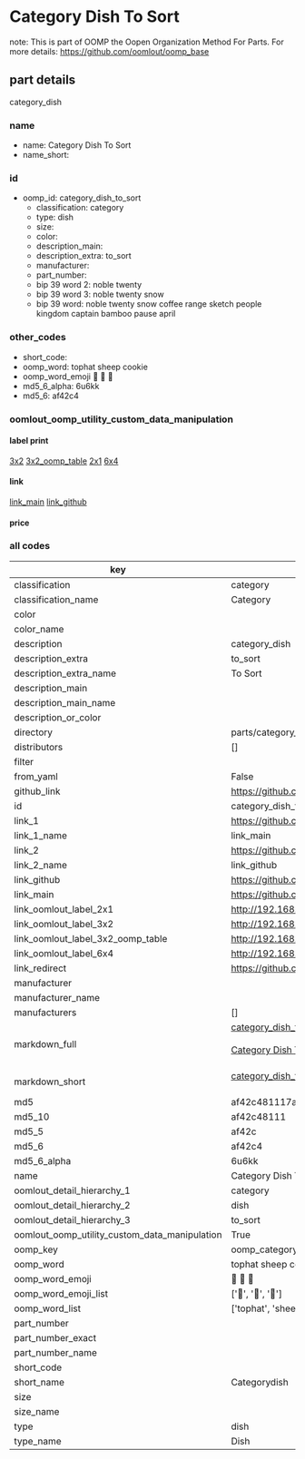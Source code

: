 # Category Dish To Sort  

note: This is part of OOMP the Oopen Organization Method For Parts. For more details: https://github.com/oomlout/oomp_base

##  part details
  



category_dish



### name
* name: Category Dish To Sort
* name_short: 
### id
* oomp_id: category_dish_to_sort
  * classification: category
  * type: dish
  * size: 
  * color: 
  * description_main: 
  * description_extra: to_sort
  * manufacturer: 
  * part_number: 
  * bip 39 word 2: noble twenty
  * bip 39 word 3: noble twenty snow
  * bip 39 word: noble twenty snow coffee range sketch people kingdom captain bamboo pause april

### other_codes
* short_code: 
* oomp_word: tophat sheep cookie
* oomp_word_emoji :tophat: :sheep: :cookie:
* md5_6_alpha: 6u6kk
* md5_6: af42c4






### oomlout_oomp_utility_custom_data_manipulation
#### label print
[3x2](http://192.168.1.245:1112/?label=oomp%206u6kk)
[3x2_oomp_table](http://192.168.1.108:1112/?label=oomp%206u6kk)
[2x1](http://192.168.1.242:1112/?label=oomp%206u6kk)
[6x4](http://192.168.1.55:1112/?label=oomp%206u6kk)    

#### link

[link_main](https://github.com/oomlout/oomlout_oomp_version_1_messy/tree/main/parts/category_dish_to_sort) [link_github](https://github.com/oomlout/oomlout_oomp_version_1_messy/tree/main/parts/category_dish_to_sort)                             

#### price







### all codes 
| key | value |  
| --- | --- |  
| classification | category |  
| classification_name | Category |  
| color |  |  
| color_name |  |  
| description | category_dish |  
| description_extra | to_sort |  
| description_extra_name | To Sort |  
| description_main |  |  
| description_main_name |  |  
| description_or_color |   |  
| directory | parts/category_dish_to_sort |  
| distributors | [] |  
| filter |  |  
| from_yaml | False |  
| github_link | https://github.com/oomlout/oomlout_oomp_part_src/tree/main/parts/category_dish_to_sort |  
| id | category_dish_to_sort |  
| link_1 | https://github.com/oomlout/oomlout_oomp_version_1_messy/tree/main/parts/category_dish_to_sort |  
| link_1_name | link_main |  
| link_2 | https://github.com/oomlout/oomlout_oomp_version_1_messy/tree/main/parts/category_dish_to_sort |  
| link_2_name | link_github |  
| link_github | https://github.com/oomlout/oomlout_oomp_version_1_messy/tree/main/parts/category_dish_to_sort |  
| link_main | https://github.com/oomlout/oomlout_oomp_version_1_messy/tree/main/parts/category_dish_to_sort |  
| link_oomlout_label_2x1 | http://192.168.1.242:1112/?label=oomp%206u6kk |  
| link_oomlout_label_3x2 | http://192.168.1.245:1112/?label=oomp%206u6kk |  
| link_oomlout_label_3x2_oomp_table | http://192.168.1.108:1112/?label=oomp%206u6kk |  
| link_oomlout_label_6x4 | http://192.168.1.55:1112/?label=oomp%206u6kk |  
| link_redirect | https://github.com/oomlout/oomlout_oomp_version_1_messy/tree/main/parts/category_dish_to_sort |  
| manufacturer |  |  
| manufacturer_name |  |  
| manufacturers | [] |  
| markdown_full | [category_dish_to_sort](none)<br>[](none)<br>[Category Dish To Sort](none)<br><br> |  
| markdown_short | [category_dish_to_sort](none)<br><br> |  
| md5 | af42c481117ab45b28d8e2d39b3accad |  
| md5_10 | af42c48111 |  
| md5_5 | af42c |  
| md5_6 | af42c4 |  
| md5_6_alpha | 6u6kk |  
| name | Category Dish To Sort |  
| oomlout_detail_hierarchy_1 | category |  
| oomlout_detail_hierarchy_2 | dish |  
| oomlout_detail_hierarchy_3 | to_sort |  
| oomlout_oomp_utility_custom_data_manipulation | True |  
| oomp_key | oomp_category_dish_to_sort |  
| oomp_word | tophat sheep cookie |  
| oomp_word_emoji | :tophat: :sheep: :cookie: |  
| oomp_word_emoji_list | [':tophat:', ':sheep:', ':cookie:'] |  
| oomp_word_list | ['tophat', 'sheep', 'cookie'] |  
| part_number |  |  
| part_number_exact |  |  
| part_number_name |  |  
| short_code |  |  
| short_name | Categorydish |  
| size |  |  
| size_name |  |  
| type | dish |  
| type_name | Dish |  
